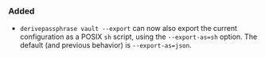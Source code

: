 ### Added

  - `derivepassphrase vault --export` can now also export the current
    configuration as a POSIX `sh` script, using the `--export-as=sh` option.
    The default (and previous behavior) is `--export-as=json`.

